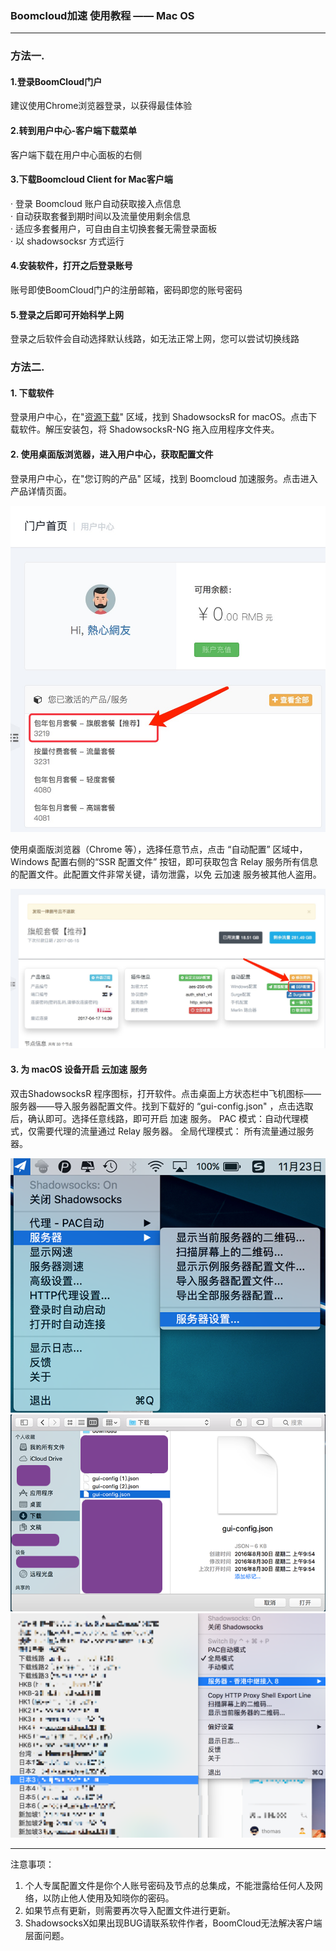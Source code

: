 ### Boomcloud加速 使用教程 —— Mac OS
- - -
### 方法一.
#### 1.登录BoomCloud门户
建议使用Chrome浏览器登录，以获得最佳体验
#### 2.转到用户中心-客户端下载菜单
客户端下载在用户中心面板的右侧
#### 3.下载Boomcloud Client for Mac客户端
· 登录 Boomcloud 账户自动获取接入点信息  
· 自动获取套餐到期时间以及流量使用剩余信息  
· 适应多套餐用户，可自由自主切换套餐无需登录面板   
· 以 shadowsocksr 方式运行
#### 4.安装软件，打开之后登录账号
账号即使BoomCloud门户的注册邮箱，密码即您的账号密码
#### 5.登录之后即可开始科学上网
登录之后软件会自动选择默认线路，如无法正常上网，您可以尝试切换线路

### 方法二.
#### 1. 下载软件
登录用户中心，在"[资源下载](https://www.boomssr.com/downloads.php)" 区域，找到 ShadowsocksR for macOS。点击下载软件。解压安装包，将 ShadowsocksR-NG 拖入应用程序文件夹。
#### 2. 使用桌面版浏览器，进入用户中心，获取配置文件
登录用户中心，在"您订购的产品" 区域，找到 Boomcloud 加速服务。点击进入产品详情页面。

![](/assets/howtouse/surge-use1.png)

使用桌面版浏览器（Chrome 等），选择任意节点，点击 “自动配置” 区域中，Windows 配置右侧的“SSR 配置文件” 按钮，即可获取包含 Relay 服务所有信息的配置文件。此配置文件非常关键，请勿泄露，以免 云加速 服务被其他人盗用。

![](/assets/howtouse/ssr-win-2.png)

#### 3. 为 macOS 设备开启 云加速 服务
双击ShadowsocksR 程序图标，打开软件。点击桌面上方状态栏中飞机图标——服务器——导入服务器配置文件。找到下载好的 “gui-config.json" ，点击选取后，确认即可。选择任意线路，即可开启 加速 服务。
PAC 模式：自动代理模式，仅需要代理的流量通过 Relay 服务器。
全局代理模式： 所有流量通过服务器。

![](/assets/howtouse/ssr-mac-1.png)
![](/assets/howtouse/ssr-mac-2.png)
![](/assets/howtouse/ssr-mac-3.png)

- - -
注意事项：  
1. 个人专属配置文件是你个人账号密码及节点的总集成，不能泄露给任何人及网络，以防止他人使用及知晓你的密码。   
2. 如果节点有更新，则需要再次导入配置文件进行更新。  
3. ShadowsocksX如果出现BUG请联系软件作者，BoomCloud无法解决客户端层面问题。  